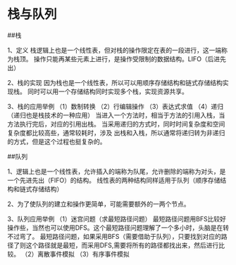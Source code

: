 # 栈与队列

##栈

1、定义
栈逻辑上也是一个线性表，但对栈的操作限定在表的一段进行，这一端称为栈顶。
操作只能再某些元素上进行，是操作受限制的数据结构。LIFO（后进先出）

2、栈的实现
因为栈也是一个线性表，所以可以用顺序存储结构和链式存储结构实现栈。
同时可以用一个存储结构同时实现多个栈，实现资源共享。

3、栈的应用举例
（1）数制转换
（2）行编辑操作
（3）表达式求值
（4）递归（递归也是栈技术的一种应用）
当进入一个方法时，相当于方法的引用入栈，当方法执行完后，对应的引用出栈。
当采用递归的方式时，同时时间复杂度和空间复杂度都比较高些，通常较耗时，涉及
出栈和入栈，所以通常将递归转为非递归的方式，但是这个过程也挺复杂的。

##队列

1、逻辑上也是一个线性表，允许插入的端称为队尾，允许删除的端称为对头，是一个先进先出（FIFO）的结构。
线性表的两种结构同样适用于队列（顺序存储结构和链式存储结构）

2、为了使队列的建立和操作更简单，可能需要额外的一两个节点。

3、队列应用举例
（1）迷宫问题（求最短路径问题）
最短路径问题用BFS比较好操作些，当然也可以使用DFS。这个最短路径问题理解了一个多小时，头脑是在转不过弯了。
最短路径问题，如果采用BFS（需要借助于队列），只要找到对应的路径了则这个路径就是最短，而采用DFS,需要将所有的路径都找出来，然后进行比较。
（2）离散事件模拟
（3）有序事件模拟
